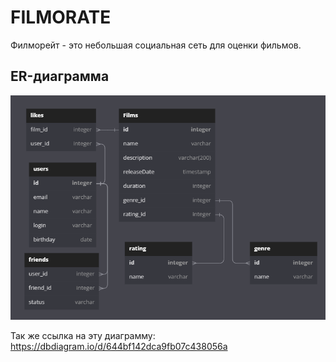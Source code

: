 # FILMORATE
Филморейт - это небольшая социальная сеть для оценки фильмов.


## ER-диаграмма

![База данных](DataBase.png)

Так же ссылка на эту диаграмму: https://dbdiagram.io/d/644bf142dca9fb07c438056a
